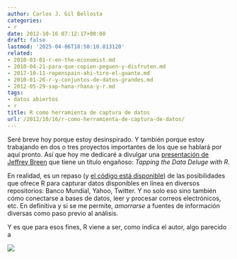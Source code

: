 ```yaml
---
author: Carlos J. Gil Bellosta
categories:
- r
date: 2012-10-16 07:12:17+00:00
draft: false
lastmod: '2025-04-06T18:50:10.813120'
related:
- 2010-03-01-r-en-the-economist.md
- 2010-04-21-para-que-copien-peguen-y-disfruten.md
- 2017-10-11-ropenspain-ahi-tiro-el-guante.md
- 2010-01-26-r-y-conjuntos-de-datos-grandes.md
- 2012-05-29-sap-hana-rhana-y-r.md
tags:
- datos abiertos
- r
title: R como herramienta de captura de datos
url: /2012/10/16/r-como-herramienta-de-captura-de-datos/
---
```


Seré breve hoy porque estoy desinspirado. Y también porque estoy trabajando en dos o tres proyectos importantes de los que se hablará por aquí pronto. Así que hoy me dedicaré a divulgar una [presentación de Jeffrey Breen](http://jeffreybreen.wordpress.com/2012/10/02/tapping-the-data-deluge-with-r/) que tiene un título engañoso: _Tapping the Data Deluge with R_.

En realidad, es un repaso (y [el código está disponible](https://github.com/jeffreybreen/talk-201210-data-deluge)) de las posibilidades que ofrece R para capturar datos disponibles en línea en diversos repositorios: Banco Mundial, Yahoo, Twitter. Y no solo eso sino también cómo conectarse a bases de datos, leer y procesar correos electrónicos, etc. En definitiva y si se me permite, _amorrarse_ a fuentes de información diversas como paso previo al análisis.

Y es que para esos fines, R viene a ser, como indica el autor, algo parecido a

![](/wp-uploads/2012/10/swiss_army-300x219.png#center)